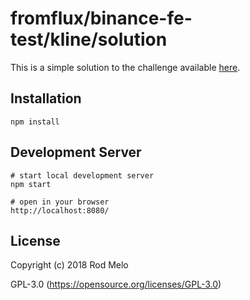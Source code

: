 # fromflux/binance-fe-test/kline/solution

This is a simple solution to the challenge available [here](https://github.com/fromflux/binance-fe-test/tree/master/kline).

## Installation

```
npm install
```

## Development Server
```
# start local development server
npm start

# open in your browser
http://localhost:8080/
```

## License

Copyright (c) 2018 Rod Melo

GPL-3.0 (https://opensource.org/licenses/GPL-3.0)